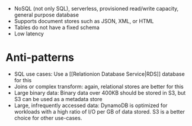 - NoSQL (not only SQL), serverless, provisioned read/write capacity, general purpose database
- Supports document stores such as JSON, XML, or HTML
- Tables do not have a fixed schema
- Low latency
# Anti-patterns
- SQL use cases: Use a [[Relationion Database Service|RDS]] database for this
- Joins or complex transform: again, relational stores are better for this
- Large binary data: Binary data over 400KB should be stored in S3, but S3 can be used as a metadata store
- Large, infrequently accessed data: DynamoDB is optimized for workloads with a high ratio of I/O per GB of data stored.  S3 is a better choice for other use-cases.
